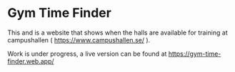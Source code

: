 # Gym Time Finder
This and is a website that shows when the halls are 
available for training at campushallen ( https://www.campushallen.se/ ). 

Work is under progress, a live version can be found at https://gym-time-finder.web.app/

